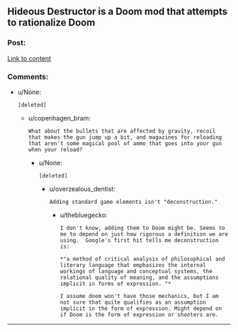 ## Hideous Destructor is a Doom mod that attempts to rationalize Doom

### Post:

[Link to content](https://www.pcgamer.com/in-hyperrealistic-doom-mod-hideous-destructor-you-have-to-pick-up-your-shell-casings/)

### Comments:

- u/None:
  ```
  [deleted]
  ```

  - u/copenhagen_bram:
    ```
    What about the bullets that are affected by gravity, recoil that makes the gun jump up a bit, and magazines for reloading that aren't some magical pool of ammo that goes into your gun when your reload?
    ```

    - u/None:
      ```
      [deleted]
      ```

      - u/overzealous_dentist:
        ```
        Adding standard game elements isn't "deconstruction."
        ```

        - u/thebluegecko:
          ```
          I don't know, adding them to Doom might be. Seems to me to depend on just how rigorous a definition we are using.  Google's first hit tells me deconstruction is: 

          *"a method of critical analysis of philosophical and literary language that emphasizes the internal workings of language and conceptual systems, the relational quality of meaning, and the assumptions implicit in forms of expression. "*

          I assume doom won't have those mechanics, but I am not sure that quite qualifies as an assumption implicit in the form of expression. Might depend on if Doom is the form of expression or shooters are.
          ```

---


